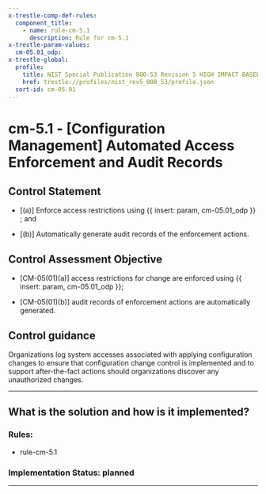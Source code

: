 ```yaml
---
x-trestle-comp-def-rules:
  component_title:
    - name: rule-cm-5.1
      description: Rule for cm-5.1
x-trestle-param-values:
  cm-05.01_odp:
x-trestle-global:
  profile:
    title: NIST Special Publication 800-53 Revision 5 HIGH IMPACT BASELINE
    href: trestle://profiles/nist_rev5_800_53/profile.json
  sort-id: cm-05.01
---
```


# cm-5.1 - \[Configuration Management\] Automated Access Enforcement and Audit Records

## Control Statement

- \[(a)\] Enforce access restrictions using {{ insert: param, cm-05.01_odp }} ; and

- \[(b)\] Automatically generate audit records of the enforcement actions.

## Control Assessment Objective

- \[CM-05(01)(a)\] access restrictions for change are enforced using {{ insert: param, cm-05.01_odp }};

- \[CM-05(01)(b)\] audit records of enforcement actions are automatically generated.

## Control guidance

Organizations log system accesses associated with applying configuration changes to ensure that configuration change control is implemented and to support after-the-fact actions should organizations discover any unauthorized changes.

______________________________________________________________________

## What is the solution and how is it implemented?

<!-- For implementation status enter one of: implemented, partial, planned, alternative, not-applicable -->

<!-- Note that the list of rules under ### Rules: is read-only and changes will not be captured after assembly to JSON -->

<!-- Add control implementation description here for control: cm-5.1 -->

### Rules:

  - rule-cm-5.1

### Implementation Status: planned

______________________________________________________________________
